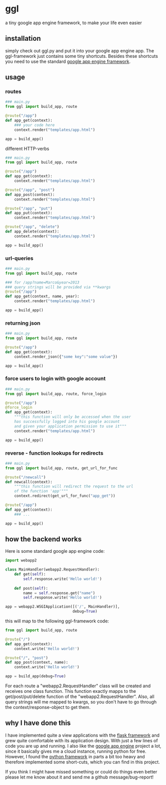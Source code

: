 ggl
===

a tiny google app engine framework, to make your life even easier

## installation
simply check out ggl.py and put it into your google app engine app. The ggl-framework just contains some tiny 
shortcuts. Besides these shortcuts you need to use the standard 
[google app engine framework](https://developers.google.com/appengine/docs/python/overview).

## usage

### routes

```python
### main.py
from ggl import build_app, route

@route("/app")
def app_get(context):
    ### your code here
    context.render("templates/app.html")

app = build_app()
```

different HTTP-verbs
```python
### main.py
from ggl import build_app, route

@route("/app")
def app_get(context):
    context.render("templates/app.html")

@route("/app", "post")
def app_post(context):
    context.render("templates/app.html")

@route("/app", "put")
def app_put(context):
    context.render("templates/app.html")

@route("/app", "delete")
def app_delete(context):
    context.render("templates/app.html")

app = build_app()
```

### url-queries

```python
### main.py
from ggl import build_app, route

### for /app?name=Marco&year=2013
### query strings will be provided via **kwargs
@route("/app")
def app_get(context, name, year):
    context.render("templates/app.html")

app = build_app()
```

### returning json

```python
### main.py
from ggl import build_app, route

@route("/app")
def app_get(context):
    context.render_json({"some key":"some value"})

app = build_app()
```

### force users to login with google account

```python
### main.py
from ggl import build_app, route, force_login

@route("/app")
@force_login
def app_get(context):
    """this function will only be accessed when the user 
    has successfully logged into his google account
    and given your application permission to use it"""
    context.render("templates/app.html")

app = build_app()
```

### reverse - function lookups for redirects
```python
### main.py
from ggl import build_app, route, get_url_for_func

@route("/newcall")
def newcall(context):
    """this function will redirect the request to the url 
    of the function 'app'"""
    context.redirect(get_url_for_func("app_get"))

@route("/app")
def app_get(context):
    ### ...

app = build_app()
```

## how the backend works
Here is some standard google app engine code:
```python
import webapp2

class MainHandler(webapp2.RequestHandler):
    def get(self):
        self.response.write('Hello world!')
    
    def post(self):
        name = self.response.get("name")
        self.response.write('Hello world!')

app = webapp2.WSGIApplication([('/', MainHandler)],
                              debug=True)
```
this will map to the following ggl-framework code:
```python
from ggl import build_app, route

@route("/")
def app_get(context):
    context.write('Hello world!')

@route("/", "post")
def app_post(context, name):
    context.write('Hello world!')

app = build_app(debug=True)
```
For each route a "webapp2.RequestHandler" class will be created and receives one class function. This function
exactly mapps to the get/post/put/delete function of the "webapp2.RequestHandler". Also, all query strings will
me mapped to kwargs, so you don't have to go through the context/response-object to get them.

## why I have done this
I have implemented quite a view applications with the [flask framework](http://flask.pocoo.org/) and grew 
quite comfortable with its application design. With just a few lines of code you are up and running.
I also like the [google app engine](https://developers.google.com/appengine/) project a lot, since it 
basically gives me a cloud instance, running python for free. However, I found the 
[python framework](https://developers.google.com/appengine/docs/python/overview) in parts a bit too heavy
and therefore implemented some short-cuts, which you can find in this project.

If you think I might have missed something or could do things even better please let me know about it and 
send me a github message/bug-report!

